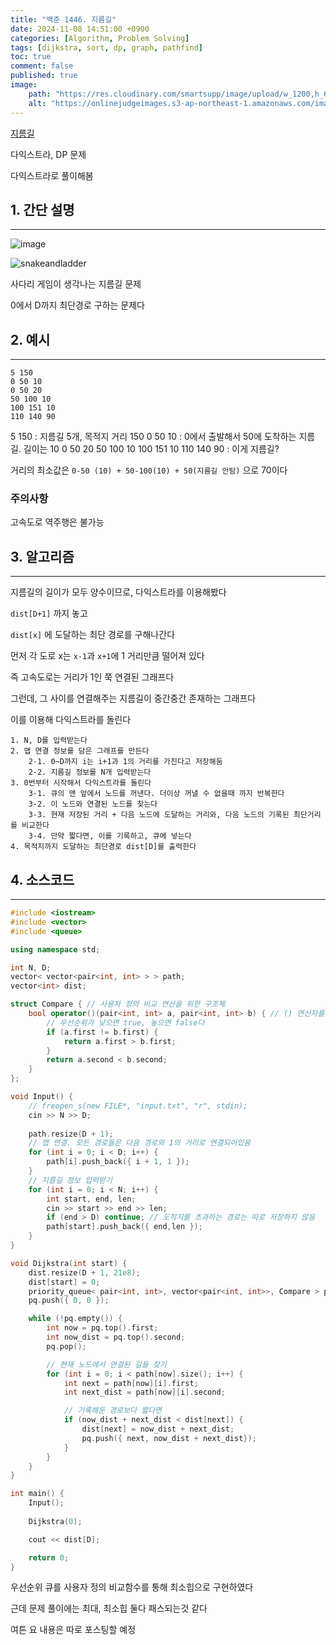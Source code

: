 ```yaml
---
title: "백준 1446. 지름길"
date: 2024-11-08 14:51:00 +0900
categories: [Algorithm, Problem Solving]  
tags: [dijkstra, sort, dp, graph, pathfind]    
toc: true
comment: false
published: true
image:
    path: "https://res.cloudinary.com/smartsupp/image/upload/w_1200,h_680,c_fill,q_auto,f_auto/v0/upload/mig_afyzraa6_shortcuts-1.jpg"
    alt: "https://onlinejudgeimages.s3-ap-northeast-1.amazonaws.com/images/boj-og.png"
---
```


[지름길](https://www.acmicpc.net/problem/1446)

다익스트라, DP 문제

다익스트라로 풀이해봄

## 1. 간단 설명
---

![image](https://github.com/user-attachments/assets/e9a03a0a-de4b-46f3-8189-8c9719215aa2)

![snakeandladder](https://upload.wikimedia.org/wikipedia/commons/thumb/a/a7/Snakes_and_Ladders.jpg/1024px-Snakes_and_Ladders.jpg)

사다리 게임이 생각나는 지름길 문제

0에서 D까지 최단경로 구하는 문제다

## 2. 예시 
---


```
5 150
0 50 10
0 50 20
50 100 10
100 151 10
110 140 90
```

5 150 : 지름길 5개, 목적지 거리 150
0 50 10 : 0에서 출발해서 50에 도착하는 지름길. 길이는 10
0 50 20
50 100 10
100 151 10
110 140 90 : 이게 지름길?

거리의 최소값은 `0-50 (10) + 50-100(10) + 50(지름길 안탐)` 으로 70이다

### 주의사항

고속도로 역주행은 불가능

## 3. 알고리즘
---

지름길의 길이가 모두 양수이므로, 다익스트라를 이용해봤다

`dist[D+1]` 까지 놓고

`dist[x]` 에 도달하는 최단 경로를 구해나간다

먼저 각 도로 x는 `x-1`과 `x+1`에 1 거리만큼 떨어져 있다

즉 고속도로는 거리가 1인 쭉 연결된 그래프다

그런데, 그 사이를 연결해주는 지름길이 중간중간 존재하는 그래프다

이를 이용해 다익스트라를 돌린다

```
1. N, D를 입력받는다
2. 맵 연결 정보를 담은 그래프를 만든다
	2-1. 0~D까지 i는 i+1과 1의 거리를 가진다고 저장해둠
	2-2. 지름길 정보를 N개 입력받는다
3. 0번부터 시작해서 다익스트라를 돌린다
	3-1. 큐의 맨 앞에서 노드를 꺼낸다. 더이상 꺼낼 수 없을때 까지 반복한다
	3-2. 이 노드와 연결된 노드를 찾는다
	3-3. 현재 저장된 거리 + 다음 노드에 도달하는 거리와, 다음 노드의 기록된 최단거리를 비교한다
	3-4. 만약 짧다면, 이를 기록하고, 큐에 넣는다
4. 목적지까지 도달하는 최단경로 dist[D]를 출력한다
```

## 4. 소스코드
---

```cpp
#include <iostream>
#include <vector>
#include <queue>

using namespace std;

int N, D;
vector< vector<pair<int, int> > > path;
vector<int> dist;

struct Compare { // 사용자 정의 비교 연산을 위한 구조체
	bool operator()(pair<int, int> a, pair<int, int> b) { // () 연산자를 오버로딩한 함수
		// 우선순위가 낮으면 true, 높으면 false다
		if (a.first != b.first) {
			return a.first > b.first;
		}
		return a.second < b.second;
	}
};

void Input() {
	// freopen_s(new FILE*, "input.txt", "r", stdin);
	cin >> N >> D;
	
	path.resize(D + 1);
	// 맵 연결. 모든 경로들은 다음 경로와 1의 거리로 연결되어있음 
	for (int i = 0; i < D; i++) {
		path[i].push_back({ i + 1, 1 });
	}
	// 지름길 정보 입력받기
	for (int i = 0; i < N; i++) {
		int start, end, len;
		cin >> start >> end >> len;
		if (end > D) continue; // 도착지를 초과하는 경로는 따로 저장하지 않음
		path[start].push_back({ end,len });
	}
}

void Dijkstra(int start) {
	dist.resize(D + 1, 21e8); 	
	dist[start] = 0;
	priority_queue< pair<int, int>, vector<pair<int, int>>, Compare > pq;
	pq.push({ 0, 0 });

	while (!pq.empty()) {
		int now = pq.top().first;
		int now_dist = pq.top().second;
		pq.pop();

		// 현재 노드에서 연결된 길들 찾기
		for (int i = 0; i < path[now].size(); i++) {
			int next = path[now][i].first;
			int next_dist = path[now][i].second;

			// 기록해둔 경로보다 짧다면
			if (now_dist + next_dist < dist[next]) {
				dist[next] = now_dist + next_dist;
				pq.push({ next, now_dist + next_dist});
			}
		}
	}
}

int main() {
	Input();
	
	Dijkstra(0);

	cout << dist[D];

	return 0;
}
```

우선순위 큐를 사용자 정의 비교함수를 통해 최소힙으로 구현하였다

근데 문제 풀이에는 최대, 최소힙 둘다 패스되는것 같다

여튼 요 내용은 따로 포스팅할 예정